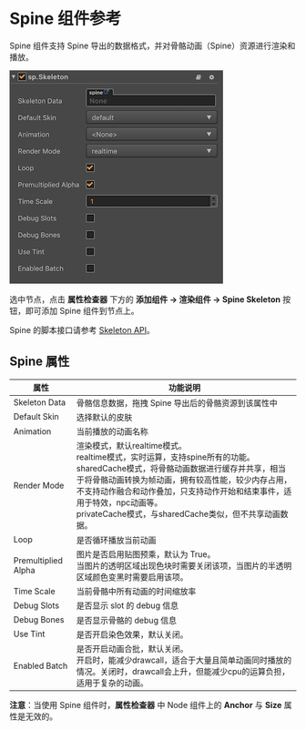 # Spine 组件参考

Spine 组件支持 Spine 导出的数据格式，并对骨骼动画（Spine）资源进行渲染和播放。

![spine](./spine/spine-properties.png)

选中节点，点击 **属性检查器** 下方的 **添加组件 -> 渲染组件 -> Spine Skeleton** 按钮，即可添加 Spine 组件到节点上。

Spine 的脚本接口请参考 [Skeleton API](../../../api/zh/classes/Skeleton.html)。

## Spine 属性

| 属性 |   功能说明
| ------------------ | ------------------ |
| Skeleton Data      | 骨骼信息数据，拖拽 Spine 导出后的骨骼资源到该属性中
| Default Skin       | 选择默认的皮肤
| Animation          | 当前播放的动画名称
| Render Mode        | 渲染模式，默认realtime模式。<br>realtime模式，实时运算，支持spine所有的功能。<br>sharedCache模式，将骨骼动画数据进行缓存并共享，相当于将骨骼动画转换为帧动画，拥有较高性能，较少内存占用，不支持动作融合和动作叠加，只支持动作开始和结束事件，适用于特效，npc动画等。<br>privateCache模式，与sharedCache类似，但不共享动画数据。
| Loop               | 是否循环播放当前动画
| Premultiplied Alpha| 图片是否启用贴图预乘，默认为 True。<br>当图片的透明区域出现色块时需要关闭该项，当图片的半透明区域颜色变黑时需要启用该项。
| Time Scale         | 当前骨骼中所有动画的时间缩放率
| Debug Slots        | 是否显示 slot 的 debug 信息
| Debug Bones        | 是否显示骨骼的 debug 信息
| Use Tint           | 是否开启染色效果，默认关闭。
| Enabled Batch      | 是否开启动画合批，默认关闭。<br>开启时，能减少drawcall，适合于大量且简单动画同时播放的情况。关闭时，drawcall会上升，但能减少cpu的运算负担，适用于复杂的动画。

**注意**：当使用 Spine 组件时，**属性检查器** 中 Node 组件上的 **Anchor** 与 **Size** 属性是无效的。
